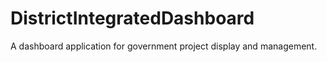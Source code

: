 # DistrictIntegratedDashboard
A dashboard application for government project display and management.
